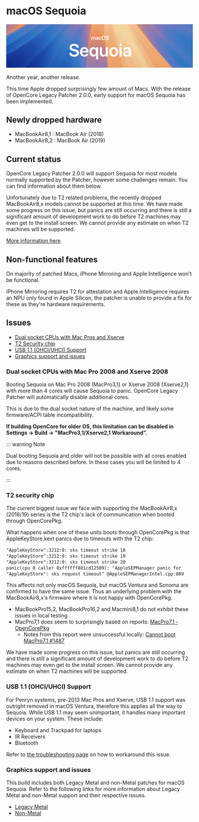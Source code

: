 # macOS Sequoia

![](./images/macos-sequoia.png)

Another year, another release.

This time Apple dropped surprisingly few amount of Macs. With the release of OpenCore Legacy Patcher 2.0.0, early support for macOS Sequoia has been implemented.


## Newly dropped hardware

* MacBookAir8,1 :       MacBook Air (2018)
* MacBookAir8,2 :       MacBook Air (2019)

## Current status

OpenCore Legacy Patcher 2.0.0 will support Sequoia for most models normally supported by the Patcher, however some challenges remain. You can find information about them below.

Unfortunately due to T2 related problems, the recently dropped MacBookAir8,x models cannot be supported at this time. We have made some progress on this issue, but panics are still occurring and there is still a significant amount of development work to do before T2 machines may even get to the install screen. We cannot provide any estimate on when T2 machines will be supported.

[More information here](https://github.com/dortania/OpenCore-Legacy-Patcher/issues/1136)

## Non-functional features

On majority of patched Macs, iPhone Mirroring and Apple Intelligence won't be functional.

iPhone Mirroring requires T2 for attestation and Apple Intelligence requires an NPU only found in Apple Silicon, the patcher is unable to provide a fix for these as they're hardware requirements.

## Issues

* [Dual socket CPUs with Mac Pros and Xserve](#dual-socket-cpus-with-mac-pro-2008-and-xserve-2008)
* [T2 Security chip](#t2-security-chip)
* [USB 1.1 (OHCI/UHCI) Support](#usb-1-1-ohci-uhci-support)
* [Graphics support and issues](#graphics-support-and-issues)


### Dual socket CPUs with Mac Pro 2008 and Xserve 2008

Booting Sequoia on Mac Pro 2008 (MacPro3,1) or Xserve 2008 (Xserve2,1) with more than 4 cores will cause Sequoia to panic. OpenCore Legacy Patcher will automatically disable additional cores.

This is due to the dual socket nature of the machine, and likely some firmware/ACPI table incompatibility. 

**If building OpenCore for older OS, this limitation can be disabled in Settings -> Build -> "MacPro3,1/Xserve2,1 Workaround".** 

::: warning Note

Dual booting Sequoia and older will not be possible with all cores enabled due to reasons described before. In these cases you will be limited to 4 cores.

:::

### T2 security chip

The current biggest issue we face with supporting the MacBookAir8,x (2018/19) series is the T2 chip's lack of communication when booted through OpenCorePkg.

What happens when one of these units boots through OpenCorePkg is that AppleKeyStore.kext panics due to timeouts with the T2 chip:

```
"AppleKeyStore":3212:0: sks timeout strike 18
"AppleKeyStore":3212:0: sks timeout strike 19
"AppleKeyStore":3212:0: sks timeout strike 20
panic(cpu 0 caller 0xffffff801cd12509): "AppleSEPManager panic for "AppleKeyStore": sks request timeout" @AppleSEPManagerIntel.cpp:809
```

This affects not only macOS Sequoia, but macOS Ventura and Sonoma are confirmed to have the same issue. Thus an underlying problem with the MacBookAir8,x's firmware where it is not happy with OpenCorePkg.

* MacBookPro15,2, MacBookPro16,2 and Macmini8,1 do not exhibit these issues in local testing
* MacPro7,1 does seem to surprisingly based on reports: [MacPro7,1 - OpenCorePkg](https://forums.macrumors.com/threads/manually-configured-opencore-on-the-mac-pro.2207814/post-29418464)
  * Notes from this report were unsuccessful locally: [Cannot boot MacPro7,1 #1487](https://github.com/acidanthera/bugtracker/issues/1487)

We have made some progress on this issue, but panics are still occurring and there is still a significant amount of development work to do before T2 machines may even get to the install screen. We cannot provide any estimate on when T2 machines will be supported.

### USB 1.1 (OHCI/UHCI) Support

For Penryn systems, pre-2013 Mac Pros and Xserve, USB 1.1 support was outright removed in macOS Ventura, therefore this applies all the way to Sequoia.
While USB 1.1 may seem unimportant, it handles many important devices on your system. These include:

* Keyboard and Trackpad for laptops
* IR Receivers
* Bluetooth

Refer to [the troubleshooting page](https://dortania.github.io/OpenCore-Legacy-Patcher/TROUBLESHOOT-HARDWARE.html#keyboard-mouse-and-trackpad-not-working-in-installer-or-after-update) on how to workaround this issue.


### Graphics support and issues
This build includes both Legacy Metal and non-Metal patches for macOS Sequoia. Refer to the following links for more information about Legacy Metal and non-Metal support and their respective issues.

* [Legacy Metal](https://github.com/dortania/OpenCore-Legacy-Patcher/issues/1008)
* [Non-Metal](https://github.com/dortania/OpenCore-Legacy-Patcher/issues/108)
